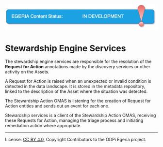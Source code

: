 <!-- SPDX-License-Identifier: CC-BY-4.0 -->
<!-- Copyright Contributors to the ODPi Egeria project. -->

![InDev](../../../open-metadata-publication/website/images/egeria-content-status-in-development.png#pagewidth)

# Stewardship Engine Services

The stewardship engine services are responsible for the resolution of the
**Request for Action** annotations made by the
discovery services or other activity on the Assets.

A Request for Action is raised when an unexpected or invalid
condition is detected in the data landscape.
It is stored in the metadata repository, linked to the description of
the Asset where the situation was detected.

The Stewardship Action OMAS is listening for the creation
of Request for Action entities and sends out an event
for each one.

Stewardship services is a client of the Stewardship Action OMAS,
receiving these Requests for Action, managing the triage process
and initiating remediation action where appropriate.



----
License: [CC BY 4.0](https://creativecommons.org/licenses/by/4.0/),
Copyright Contributors to the ODPi Egeria project.